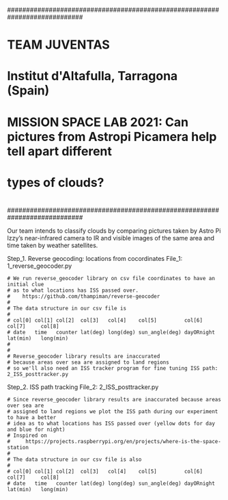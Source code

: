############################################################################
# TEAM JUVENTAS
#
# Institut d'Altafulla, Tarragona (Spain)
#
# MISSION SPACE LAB 2021: Can pictures from Astropi Picamera help tell apart different
#                         types of clouds?
#
############################################################################


Our team intends to classify clouds by comparing pictures taken by Astro Pi Izzy’s near-infrared camera
to IR and visible images of the same area and time taken by weather satellites.


Step_1. Reverse geocoding: locations from cocordinates
	File_1: 1_reverse_geocoder.py
	
	# We run reverse_geocoder library on csv file coordinates to have an initial clue
	# as to what locations has ISS passed over.
	#    https://github.com/thampiman/reverse-geocoder
	#
	# The data structure in our csv file is
	#
	# col[0] col[1] col[2]  col[3]   col[4]    col[5]         col[6]     col[7]     col[8]
	# date   time   counter lat(deg) long(deg) sun_angle(deg) dayORnight lat(min)   long(min)
	#
	#
	# Reverse_geocoder library results are inaccurated
	# because areas over sea are assigned to land regions
	# so we'll also need an ISS tracker program for fine tuning ISS path: 2_ISS_posttracker.py


Step_2. ISS path tracking
	File_2: 2_ISS_posttracker.py
	 
	# Since reverse_geocoder library results are inaccurated because areas over sea are
	# assigned to land regions we plot the ISS path during our experiment to have a better
	# idea as to what locations has ISS passed over (yellow dots for day and blue for night)
	# Inspired on 
	#     https://projects.raspberrypi.org/en/projects/where-is-the-space-station
	#
	# The data structure in our csv file is also
	#
	# col[0] col[1] col[2]  col[3]   col[4]    col[5]         col[6]     col[7]     col[8]
	# date   time   counter lat(deg) long(deg) sun_angle(deg) dayORnight lat(min)   long(min)
	


